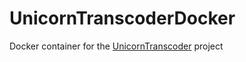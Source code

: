 # UnicornTranscoderDocker
Docker container for the [UnicornTranscoder](https://github.com/UnicornTranscoder) project